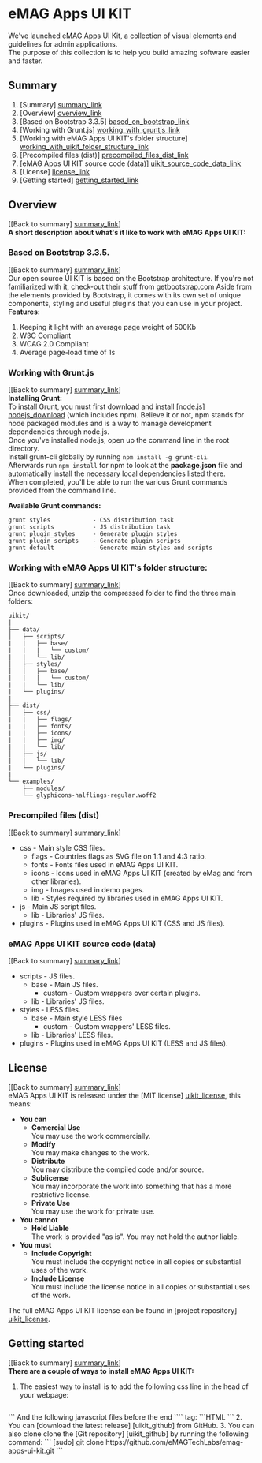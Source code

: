 # eMAG Apps UI KIT

We've launched eMAG Apps UI Kit, a collection of visual elements and guidelines for admin applications.  
The purpose of this collection is to help you build amazing software easier and faster.  

## Summary
1. [Summary] [summary_link]
2. [Overview] [overview_link]
  1. [Based on Bootstrap 3.3.5] [based_on_bootstrap_link]
  2. [Working with Grunt.js] [working_with_gruntjs_link]
  3. [Working with eMAG Apps UI KIT's folder structure] [working_with_uikit_folder_structure_link]
  4. [Precompiled files (dist)] [precompiled_files_dist_link]
  5. [eMAG Apps UI KIT source code (data)] [uikit_source_code_data_link]
3. [License] [license_link]
4. [Getting started] [getting_started_link]

## Overview
[[Back to summary] [summary_link]]  
**A short description about what's it like to work with eMAG Apps UI KIT:**
### Based on Bootstrap 3.3.5.  
[[Back to summary] [summary_link]]  
Our open source UI KIT is based on the Bootstrap architecture. If you're not familiarized with it, check-out their stuff from getbootstrap.com Aside from the elements provided by Bootstrap, it comes with its own set of unique components, styling and useful plugins that you can use in your project.  
**Features:**  
1. Keeping it light with an average page weight of 500Kb  
2. W3C Compliant  
3. WCAG 2.0 Compliant  
4. Average page-load time of 1s  
### Working with Grunt.js  
[[Back to summary] [summary_link]]  
**Installing Grunt:**  
To install Grunt, you must first download and install [node.js] [nodejs_download] (which includes npm). Believe it or not, npm stands for node packaged modules and is a way to manage development dependencies through node.js.  
Once you've installed node.js, open up the command line in the root directory.  
Install grunt-cli globally by running ``npm install -g grunt-cli``.  
Afterwards run ``npm install`` for npm to look at the **package.json** file and automatically install the necessary local dependencies listed there.  
When completed, you'll be able to run the various Grunt commands provided from the command line.  

**Available Grunt commands:**
```
grunt styles            - CSS distribution task
grunt scripts           - JS distribution task
grunt plugin_styles     - Generate plugin styles
grunt plugin_scripts    - Generate plugin scripts
grunt default           - Generate main styles and scripts
```

### Working with eMAG Apps UI KIT's folder structure:  
[[Back to summary] [summary_link]]  
Once downloaded, unzip the compressed folder to find the three main folders:
```
uikit/  
|  
├── data/  
│   ├── scripts/  
|   |   ├── base/  
|   |   |   └── custom/  
|   |   └── lib/  
│   ├── styles/  
|   |   ├── base/  
|   |   |   └── custom/  
|   |   └── lib/  
|   └── plugins/  
|  
├── dist/  
│   ├── css/  
|   |   ├── flags/  
|   |   ├── fonts/  
|   |   ├── icons/  
|   |   ├── img/  
|   |   └── lib/  
│   ├── js/  
|   |   └── lib/  
|   └── plugins/  
|  
└── examples/  
    ├── modules/  
    └── glyphicons-halflings-regular.woff2  
```

### Precompiled files (dist)  
[[Back to summary] [summary_link]]  
- css - Main style CSS files.
    - flags - Countries flags as SVG file on 1:1 and 4:3 ratio.
    - fonts - Fonts files used in eMAG Apps UI KIT.
    - icons - Icons used in eMAG Apps UI KIT (created by eMag and from other libraries).
    - img - Images used in demo pages.
    - lib - Styles required by libraries used in eMAG Apps UI KIT.
- js - Main JS script files.
    - lib - Libraries' JS files.
- plugins - Plugins used in eMAG Apps UI KIT (CSS and JS files).

### eMAG Apps UI KIT source code (data)  
[[Back to summary] [summary_link]]  
- scripts - JS files.
    - base - Main JS files.
        - custom - Custom wrappers over certain plugins.
    - lib - Libraries' JS files.
- styles - LESS files.
    - base - Main style LESS files
        - custom - Custom wrappers' LESS files.
    - lib - Libraries' LESS files.
- plugins - Plugins used in eMAG Apps UI KIT (LESS and JS files).

## License  
[[Back to summary] [summary_link]]  
eMAG Apps UI KIT is released under the [MIT license] [uikit_license], this means:
- **You can**
    - **Comercial Use**  
        You may use the work commercially.
    - **Modify**  
        You may make changes to the work.
    - **Distribute**  
        You may distribute the compiled code and/or source.
    - **Sublicense**  
        You may incorporate the work into something that has a more restrictive license.
    - **Private Use**  
        You may use the work for private use.
- **You cannot**
    - **Hold Liable**  
        The work is provided "as is". You may not hold the author liable.
- **You must**
    - **Include Copyright**  
        You must include the copyright notice in all copies or substantial uses of the work.
    - **Include License**  
        You must include the license notice in all copies or substantial uses of the work.

The full eMAG Apps UI KIT license can be found in [project repository] [uikit_license].

## Getting started
[[Back to summary] [summary_link]]  
**There are a couple of ways to install eMAG Apps UI KIT:**  
1. The easiest way to install is to add the following css line in the head of your webpage:
    ```HTML
  <link rel="stylesheet" type="text/css" href="examplepath/to/main_style.min.css">
    ```
    And the following javascript files before the end ``</body>`` tag:
    ```HTML
  <script src="https://ajax.googleapis.com/ajax/libs/jquery/1.11.3/jquery.min.js"></script>
  <script>window.jQuery || document.write("<script src=\"../dist/js/lib/jquery-1.11.3.min.js\">"+"<"+"/script>")</script>
  <script src="../dist/js/main_script.min.js"></script>
    ```
2. You can [download the latest release] [uikit_github] from GitHub.
3. You can also clone clone the [Git repository] [uikit_github] by running the following command:  
```
[sudo] git clone https://github.com/eMAGTechLabs/emag-apps-ui-kit.git
```

[uikit_github]: https://github.com/eMAGTechLabs/emag-apps-ui-kit
[uikit_license]: https://github.com/eMAGTechLabs/emag-apps-ui-kit/blob/master/LICENSE
[bootstrap_getstarted]: http://getbootstrap.com/getting-started/
[nodejs_download]: https://nodejs.org/en/

[summary_link]: #summary
[getting_started_link]: #getting-started
[overview_link]: #overview
[based_on_bootstrap_link]: #based-on-bootstrap-335
[working_with_gruntjs_link]: #working-with-gruntjs
[working_with_uikit_folder_structure_link]: #working-with-emag-apps-ui-kits-folder-structure
[precompiled_files_dist_link]: #precompiled-files-dist
[uikit_source_code_data_link]: #emag-apps-ui-kit-source-code-data
[license_link]: #license

